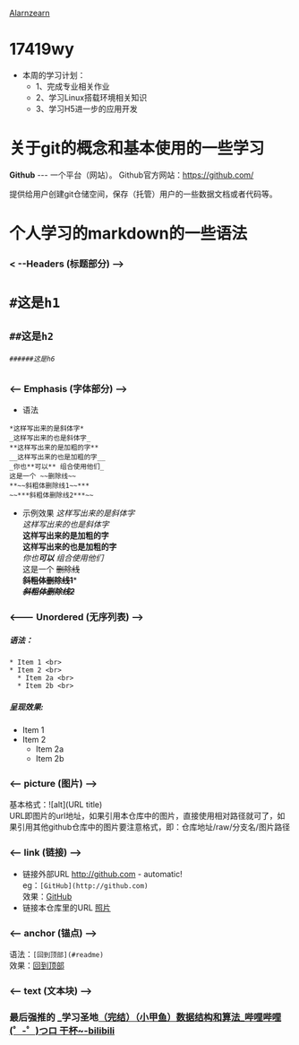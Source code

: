 [Alarnzearn](https://github.com/Alarnearn) 
# 17419wy
* 本周的学习计划：
   * 1、完成专业相关作业
   * 2、学习Linux搭载环境相关知识
   * 3、学习H5进一步的应用开发
 
# 关于git的概念和基本使用的一些学习
   **Github** --- 一个平台（网站）。
    Github官方网站：https://github.com/

提供给用户创建git仓储空间，保存（托管）用户的一些数据文档或者代码等。         
# 个人学习的markdown的一些语法 
### < --Headers (标题部分) -->
#   ``#这是h1``  
  ##   ``##这是h2``  
   ######  ``######这是h6``

### <-- Emphasis (字体部分) -->
* 语法 
 ```
 *这样写出来的是斜体字*                   
_这样写出来的也是斜体字_              
**这样写出来的是加粗的字**                   
__这样写出来的也是加粗的字__         
_你也**可以** 组合使用他们_            
这是一个 ~~删除线~~                 
**~~斜粗体删除线1~~***	        	  
~~***斜粗体删除线2***~~    
```
* 示例效果
 *这样写出来的是斜体字*                   
_这样写出来的也是斜体字_              
**这样写出来的是加粗的字**                   
__这样写出来的也是加粗的字__         
_你也**可以** 组合使用他们_            
这是一个 ~~删除线~~                 
**~~斜粗体删除线1~~***	        	  
~~***斜粗体删除线2***~~   

### <--- Unordered (无序列表) -->
##### 语法：<br>
 ```
 * Item 1 <br>
 * Item 2 <br>
   * Item 2a <br>
   * Item 2b <br>
 ```
##### 呈现效果:
* Item 1
* Item 2
  * Item 2a
  * Item 2b

### <-- picture (图片) -->
基本格式：![alt](URL title)
<br>URL即图片的url地址，如果引用本仓库中的图片，直接使用相对路径就可了，如果引用其他github仓库中的图片要注意格式，即：仓库地址/raw/分支名/图片路径

### <-- link (链接) -->
* 链接外部URL  http://github.com - automatic!   
   eg：```[GitHub](http://github.com)```  <br>效果：[GitHub](http://github.com)
* 链接本仓库里的URL  [照片](./照片)

### <-- anchor (锚点) -->
语法：```[回到顶部](#readme)```	     
效果：[回到顶部](#readme)	

### <-- text (文本块) -->


### 最后强推的  _学习圣地[（完结）（小甲鱼）数据结构和算法_哔哩哔哩 (゜-゜)つロ 干杯~-bilibili  ](https://www.bilibili.com/video/av2975983)
